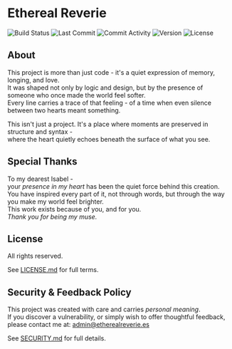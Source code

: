 # Ethereal Reverie

![Build Status](https://img.shields.io/badge/build-passing-brightgreen)
![Last Commit](https://img.shields.io/github/last-commit/6A7573743469736162656C/Ethereal_Reverie)
![Commit Activity](https://img.shields.io/github/commit-activity/m/6A7573743469736162656C/Ethereal_Reverie)
![Version](https://img.shields.io/badge/version-24.04.2025-red)
![License](https://img.shields.io/badge/license-Other-blue)

## About

This project is more than just code - it's a quiet expression of memory, longing, and love.  
It was shaped not only by logic and design, but by the presence of someone who once made the world feel softer.  
Every line carries a trace of that feeling - of a time when even silence between two hearts meant something.

This isn't just a project. It's a place where moments are preserved in structure and syntax -  
where the heart quietly echoes beneath the surface of what you see.

## Special Thanks

To my dearest Isabel -  
your _presence in my heart_ has been the quiet force behind this creation.  
You have inspired every part of it, not through words, but through the way you make my world feel brighter.  
This work exists because of you, and for you.  
_Thank you for being my muse._

## License

All rights reserved. 

See [LICENSE.md](./LICENSE.md) for full terms.

## Security & Feedback Policy

This project was created with care and carries _personal meaning_.  
If you discover a vulnerability, or simply wish to offer thoughtful feedback, please contact me at: admin@etherealreverie.es

See [SECURITY.md](./SECURITY.md) for full details.
